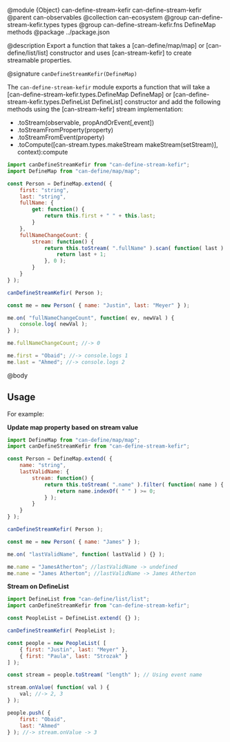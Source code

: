 @module {Object} can-define-stream-kefir can-define-stream-kefir
@parent can-observables
@collection can-ecosystem
@group can-define-stream-kefir.types types
@group can-define-stream-kefir.fns DefineMap methods
@package ../package.json

@description Export a function that takes a [can-define/map/map] or [can-define/list/list] constructor and uses [can-stream-kefir] to create streamable properties.

@signature `canDefineStreamKefir(DefineMap)`

The `can-define-stream-kefir` module exports a function that will take a [can-define-stream-kefir.types.DefineMap DefineMap] or [can-define-stream-kefir.types.DefineList DefineList] constructor and add the following methods using the [can-stream-kefir] stream implementation:

- .toStream(observable, propAndOrEvent[,event])
- .toStreamFromProperty(property)
- .toStreamFromEvent(property)
- .toCompute([can-stream.types.makeStream makeStream(setStream)], context):compute

```js
import canDefineStreamKefir from "can-define-stream-kefir";
import DefineMap from "can-define/map/map";

const Person = DefineMap.extend( {
	first: "string",
	last: "string",
	fullName: {
		get: function() {
			return this.first + " " + this.last;
		}
	},
	fullNameChangeCount: {
		stream: function() {
			return this.toStream( ".fullName" ).scan( function( last ) {
				return last + 1;
			}, 0 );
		}
	}
} );

canDefineStreamKefir( Person );

const me = new Person( { name: "Justin", last: "Meyer" } );

me.on( "fullNameChangeCount", function( ev, newVal ) {
	console.log( newVal );
} );

me.fullNameChangeCount; //-> 0

me.first = "Obaid"; //-> console.logs 1
me.last = "Ahmed"; //-> console.logs 2

```

@body

## Usage

For example:

__Update map property based on stream value__

```js
import DefineMap from "can-define/map/map";
import canDefineStreamKefir from "can-define-stream-kefir";

const Person = DefineMap.extend( {
	name: "string",
	lastValidName: {
		stream: function() {
			return this.toStream( ".name" ).filter( function( name ) { // Using prop name
				return name.indexOf( " " ) >= 0;
			} );
		}
	}
} );

canDefineStreamKefir( Person );

const me = new Person( { name: "James" } );

me.on( "lastValidName", function( lastValid ) {} );

me.name = "JamesAtherton"; //lastValidName -> undefined
me.name = "James Atherton"; //lastValidName -> James Atherton

```

__Stream on DefineList__

```js
import DefineList from "can-define/list/list";
import canDefineStreamKefir from "can-define-stream-kefir";

const PeopleList = DefineList.extend( {} );

canDefineStreamKefir( PeopleList );

const people = new PeopleList( [
	{ first: "Justin", last: "Meyer" },
	{ first: "Paula", last: "Strozak" }
] );

const stream = people.toStream( "length" ); // Using event name

stream.onValue( function( val ) {
	val; //-> 2, 3
} );

people.push( {
	first: "Obaid",
	last: "Ahmed"
} ); //-> stream.onValue -> 3
```
